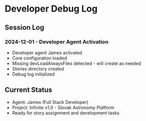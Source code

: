 # Developer Debug Log

## Session Log

### 2024-12-01 - Developer Agent Activation
- Developer agent James activated
- Core configuration loaded
- Missing devLoadAlwaysFiles detected - will create as needed
- Stories directory created
- Debug log initialized

## Current Status
- Agent: James (Full Stack Developer)
- Project: Infinite v1.0 - Slovak Astronomy Platform
- Ready for story assignment and development tasks
